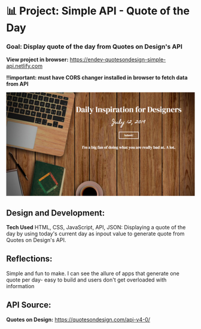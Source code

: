 # 📊 Project: Simple API - Quote of the Day

### Goal: Display quote of the day from Quotes on Design's API

**View project in browser:** https://endev-quotesondesign-simple-api.netlify.com

**!!important: must have CORS changer installed in browser to fetch data from API**

![alt tag](screenshot.png)

## Design and Development:
**Tech Used** HTML, CSS, JavaScript, API, JSON: 
Displaying a quote of the day by using today's current day as inpout value to generate quote from Quotes on Design's API. 

## Reflections:
Simple and fun to make. I can see the allure of apps that generate one quote per day- easy to build and users don't get overloaded with information

## API Source:
**Quotes on Design:** https://quotesondesign.com/api-v4-0/
